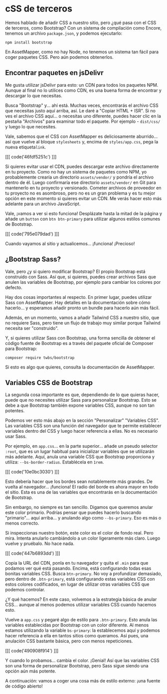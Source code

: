 # cSS de terceros

Hemos hablado de añadir CSS a nuestro sitio, pero ¿qué pasa con el CSS de terceros, como Bootstrap? Con un sistema de compilación como Encore, tenemos un archivo `package.json`, y podemos ejecutarlo:

```terminal
npm install bootstrap
```

En AssetMapper, como no hay Node, no tenemos un sistema tan fácil para coger paquetes CSS. Pero aún podemos obtenerlos.

## Encontrar paquetes en jsDelivr

Me gusta utilizar jsDelivr para esto: un CDN para todos los paquetes NPM. Aunque al final no lo utilices como CDN, es una buena forma de encontrar y descargar lo que necesitas.

Busca "Bootstrap" y... ahí está. Muchas veces, encontrarás el archivo CSS que necesitas justo aquí arriba, así. Le daré a "Copiar HTML + ISR". Si no ves el archivo CSS aquí... o necesitas uno diferente, puedes hacer clic en la pestaña "Archivos" para examinar todo el paquete. Por ejemplo - `dist/css/` y luego lo que necesites.

Vale, sabemos que el CSS con AssetMapper es deliciosamente aburrido... así que vuelve al bloque `stylesheets` y, encima de `styles/app.css`, pega la nueva etiqueta`link`.

[[[ code('46fdf5251c') ]]]

Si quieres evitar usar el CDN, puedes descargar este archivo directamente en tu proyecto. Como no hay un sistema de paquetes como NPM, yo probablemente crearía un directorio `assets/vendor/` y pondría el archivo dentro de él. Luego confirmaría ese directorio `assets/vendor/` en Git para mantenerlo en tu proyecto y versionado. Cometer archivos de proveedor en tu proyecto no es asombroso, pero no es un gran problema y es tu mejor opción en este momento si quieres evitar un CDN. Me verás hacer esto más adelante para un archivo JavaScript.

Vale, ¡vamos a ver si esto funciona! Desplázate hasta la mitad de la página y añade un `button` con `btn btn-primary` para utilizar algunos estilos comunes de Bootstrap.

[[[ code('795e079dad') ]]]

Cuando vayamos al sitio y actualicemos... ¡funciona! ¡Precioso!

## ¿Bootstrap Sass?

Vale, pero ¿y si quiero modificar Bootstrap? El propio Bootstrap está construido con Sass. Así que, si quieres, puedes crear archivos Sass que anulen las variables de Bootstrap, por ejemplo para cambiar los colores por defecto.

Hay dos cosas importantes al respecto. En primer lugar, puedes utilizar Sass con AssetMapper. Hay detalles en la documentación sobre cómo hacerlo... y esperamos añadir pronto un bundle para hacerlo aún más fácil.

Además, en un momento, vamos a añadir Tailwind CSS a nuestro sitio, que no requiere Sass, pero tiene un flujo de trabajo muy similar porque Tailwind necesita ser "construido".

Y, si quieres utilizar Sass con Bootstrap, una forma sencilla de obtener el código fuente de Bootstrap es a través del paquete oficial de Composer para Bootstrap:

```terminal
composer require twbs/bootstrap
```

Si esto es algo que quieres, consulta la documentación de AssetMapper.

## Variables CSS de Bootstrap

La segunda cosa importante es que, dependiendo de lo que quieras hacer, puede que no necesites utilizar Sass para personalizar Bootstrap. Esto se debe a que Bootstrap también expone variables CSS, aunque no son tan potentes.

Podemos ver esto más abajo en la sección "Personalizar" "Variables CSS". Las variables CSS son una función del navegador que te permite establecer variables dentro del CSS y luego hacer referencia a ellas. No es necesario usar Sass.

Por ejemplo, en `app.css`... en la parte superior... añade un pseudo selector `:root`, que es un lugar habitual para inicializar variables que se utilizarán más adelante. Aquí, anula una variable CSS que Bootstrap proporciona y utiliza: `--bs-border-radius`. Establécela en `1rem`.

[[[ code('10e0bc3030') ]]]

Esto debería hacer que los bordes sean notablemente más grandes. De vuelta al navegador... ¡funciona! El radio del borde es ahora mayor en todo el sitio. Esta es una de las variables que encontrarás en la documentación de Bootstrap.

Sin embargo, no siempre es tan sencillo. Digamos que queremos anular este color primario. Podrías pensar que puedes hacerlo buscando "primario"... aquí arriba... y anulando algo como `--bs-primary`. Eso es más o menos correcto.

Si inspeccionas nuestro botón, este color es el color de fondo real. Pero mira. Intenta anularlo cambiándolo a un color ligeramente más claro. Luego vuelve y pruébalo. No hace nada.

[[[ code('447b6893dd') ]]]

Copia la URL del CDN, ponla en tu navegador y quita el `.min` para que podamos ver qué está pasando. Encima, está configurando todas esas bonitas variables CSS. Busca `btn-primary`. No voy a profundizar demasiado, pero dentro de `.btn-primary`, está configurando estas variables CSS con estos colores codificados, en lugar de utilizar otras variables CSS que podemos controlar.

¿Y qué hacemos? En este caso, volvemos a la estrategia básica de anular CSS... aunque al menos podemos utilizar variables CSS cuando hacemos esto.

Vuelve a `app.css` y pegaré algo de estilo para `.btn-primary`. Esto anula las variables establecidas por Bootstrap con un color diferente. Al menos estamos utilizando la variable `bs-primary`: la establecemos aquí y podemos hacer referencia a ella en tantos sitios como queramos. Así pues, una anulación CSS bastante básica, pero con menos repeticiones.

[[[ code('490908f914') ]]]

Y cuando lo probamos... cambia el color. ¡Genial! Así que las variables CSS son una forma de personalizar Bootstrap, pero Sass sigue siendo una opción aún más potente.

A continuación: vamos a coger una cosa más de estilo externo: ¡una fuente de código abierto!
